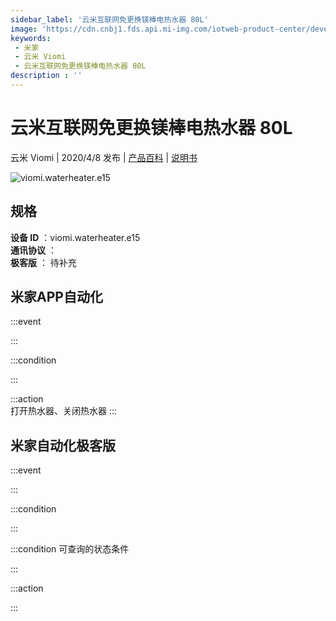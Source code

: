```yaml
---
sidebar_label: '云米互联网免更换镁棒电热水器 80L'
image: 'https://cdn.cnbj1.fds.api.mi-img.com/iotweb-product-center/developer_1583292198202mfei7Omi.png?GalaxyAccessKeyId=AKVGLQWBOVIRQ3XLEW&Expires=9223372036854775807&Signature=v33RN6P+K+/7QSTNw1Hk7P2xzPg='
keywords: 
 - 米家
 - 云米 Viomi
 - 云米互联网免更换镁棒电热水器 80L
description : ''
---
```

# 云米互联网免更换镁棒电热水器 80L

云米 Viomi | 2020/4/8 发布 | [产品百科](https://home.mi.com/webapp/content/baike/product/index.html?model=viomi.waterheater.e15/) | [说明书](https://home.mi.com/views/introduction.html?model=viomi.waterheater.e15&region=cn)

![viomi.waterheater.e15](https://cdn.cnbj1.fds.api.mi-img.com/iotweb-product-center/developer_1583292198202mfei7Omi.png?GalaxyAccessKeyId=AKVGLQWBOVIRQ3XLEW&Expires=9223372036854775807&Signature=v33RN6P+K+/7QSTNw1Hk7P2xzPg=)

## 规格  
> 
**设备 ID** ：viomi.waterheater.e15  
**通讯协议** ：  
**极客版**  ： 待补充 


## 米家APP自动化  

:::event  

:::

:::condition  

:::

:::action   
打开热水器、关闭热水器
:::

## 米家自动化极客版  

:::event  

:::

:::condition  

:::

:::condition 可查询的状态条件  

:::

:::action  

:::

        
